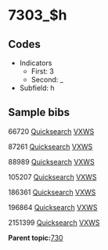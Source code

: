 # 7303\_$h

## Codes

-   Indicators
    -   First: 3
    -   Second: \_
-   Subfield: h

## Sample bibs

66720 [Quicksearch](https://search.library.yale.edu/catalog/66720) [VXWS](http://prodorbis.library.yale.edu:7014/vxws/GetHoldingsService?bibId=66720)

87261 [Quicksearch](https://search.library.yale.edu/catalog/87261) [VXWS](http://prodorbis.library.yale.edu:7014/vxws/GetHoldingsService?bibId=87261)

88989 [Quicksearch](https://search.library.yale.edu/catalog/88989) [VXWS](http://prodorbis.library.yale.edu:7014/vxws/GetHoldingsService?bibId=88989)

105207 [Quicksearch](https://search.library.yale.edu/catalog/105207) [VXWS](http://prodorbis.library.yale.edu:7014/vxws/GetHoldingsService?bibId=105207)

186361 [Quicksearch](https://search.library.yale.edu/catalog/186361) [VXWS](http://prodorbis.library.yale.edu:7014/vxws/GetHoldingsService?bibId=186361)

196864 [Quicksearch](https://search.library.yale.edu/catalog/196864) [VXWS](http://prodorbis.library.yale.edu:7014/vxws/GetHoldingsService?bibId=196864)

2151399 [Quicksearch](https://search.library.yale.edu/catalog/2151399) [VXWS](http://prodorbis.library.yale.edu:7014/vxws/GetHoldingsService?bibId=2151399)

**Parent topic:**[730](../../tags/730/730.md)

